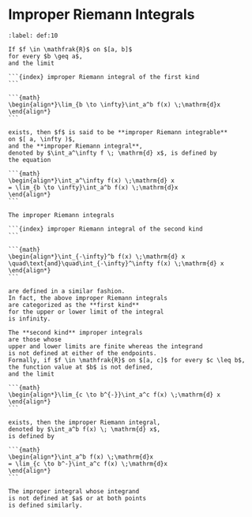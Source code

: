 # Improper Riemann Integrals

````{prf:definition}
:label: def:10

If $f \in \mathfrak{R}$ on $[a, b]$
for every $b \geq a$,
and the limit

```{index} improper Riemann integral of the first kind
```

```{math}
\begin{align*}\lim_{b \to \infty}\int_a^b f(x) \;\mathrm{d}x
\end{align*}
```

exists, then $f$ is said to be **improper Riemann integrable**
on $[ a, \infty )$,
and the **improper Riemann integral**,
denoted by $\int_a^\infty f \; \mathrm{d} x$, is defined by
the equation

```{math}
\begin{align*}\int_a^\infty f(x) \;\mathrm{d} x
= \lim_{b \to \infty}\int_a^b f(x) \;\mathrm{d}x
\end{align*}
```

The improper Riemann integrals

```{index} improper Riemann integral of the second kind
```

```{math}
\begin{align*}\int_{-\infty}^b f(x) \;\mathrm{d} x
\quad\text{and}\quad\int_{-\infty}^\infty f(x) \;\mathrm{d} x
\end{align*}
```

are defined in a similar fashion.
In fact, the above improper Riemann integrals
are categorized as the **first kind**
for the upper or lower limit of the integral
is infinity.

The **second kind** improper integrals
are those whose
upper and lower limits are finite whereas the integrand
is not defined at either of the endpoints.
Formally, if $f \in \mathfrak{R}$ on $[a, c]$ for every $c \leq b$,
the function value at $b$ is not defined,
and the limit

```{math}
\begin{align*}\lim_{c \to b^{-}}\int_a^c f(x) \;\mathrm{d} x
\end{align*}
```

exists, then the improper Riemann integral,
denoted by $\int_a^b f(x) \; \mathrm{d} x$,
is defined by

```{math}
\begin{align*}\int_a^b f(x) \;\mathrm{d}x
= \lim_{c \to b^-}\int_a^c f(x) \;\mathrm{d}x
\end{align*}
```

The improper integral whose integrand
is not defined at $a$ or at both points
is defined similarly.

````
